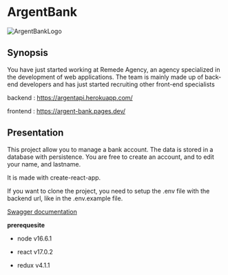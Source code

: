 # ArgentBank

![ArgentBankLogo](/src/argentBankLogo.png)

## Synopsis

You have just started working at Remede Agency, an agency specialized in the development of web applications. The team is mainly made up of back-end developers and has just started recruiting other front-end specialists

backend : https://argentapi.herokuapp.com/

frontend : https://argent-bank.pages.dev/

## Presentation

This project allow you to manage a bank account. The data is stored in a database with persistence. You are free to create an account, and to edit your name, and lastname.

It is made with create-react-app.

If you want to clone the project, you need to setup the .env file with the backend url, like in the .env.example file.

[Swagger documentation](https://argentapi.herokuapp.com/api-docs/)

**prerequesite**

-   node v16.6.1

-   react v17.0.2

-   redux v4.1.1
